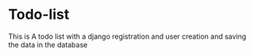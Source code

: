 # Todo-list
This is A todo list with a django registration and user creation and saving the data in the database
